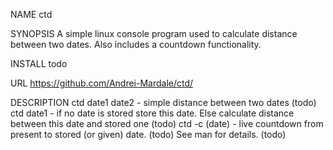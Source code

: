NAME
  ctd
  
SYNOPSIS
  A simple linux console program used to calculate distance between two dates. Also includes a countdown functionality.
  
INSTALL
  todo
  
URL
  https://github.com/Andrei-Mardale/ctd/
  
DESCRIPTION
  ctd date1 date2 - simple distance between two dates (todo)
  ctd date1 - if no date is stored store this date. Else calculate distance between this date and stored one (todo)
  ctd -c (date) - live countdown from present to stored (or given) date. (todo)
  See man for details. (todo)
  

